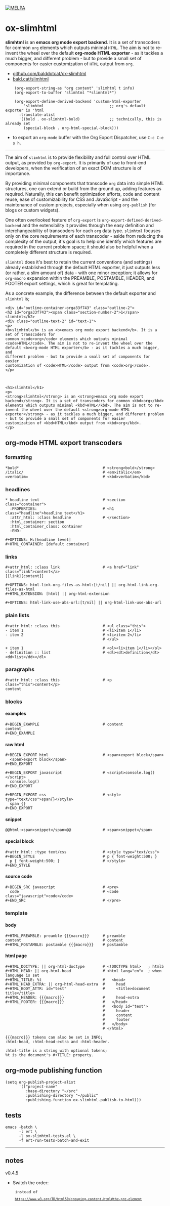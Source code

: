 [![MELPA](https://melpa.org/packages/ox-slimhtml-badge.svg)](https://melpa.org/#/ox-slimhtml)

# ox-slimhtml

**slimhtml** is an **emacs org mode export backend**. It is a set of transcoders for
common `org` elements which outputs minimal `HTML`. The aim is not to re-invent the
wheel over the default **org-mode HTML exporter** - as it tackles a much bigger, and
different problem - but to provide a small set of components for easier
customization of `HTML` output from `org`.

-   [github.com/balddotcat/ox-slimhtml](https://github.com/balddotcat/ox-slimhtml)
-   [bald.cat/slimhtml](http://bald.cat/slimhtml)

```
    (org-export-string-as "org content" 'slimhtml t info)
    (org-export-to-buffer 'slimhtml "*slimhtml*")

    (org-export-define-derived-backend 'custom-html-exporter
        'slimhtml                             ;; org's default exporter is 'html
      :translate-alist
      '((bold . ox-slimhtml-bold)             ;; technically, this is already set
        (special-block . org-html-special-block)))
```
-   to export an `org-mode` buffer with the Org Export Dispatcher, use `C-c C-e s h`.

---

The aim of `slimhtml` is to provide flexibility and full control over HTML output,
as provided by `org-export`. It is primarily of use to front-end developers, when
the verification of an exact DOM structure is of importance.

By providing minimal components that transcode `org` data into simple HTML
structures, one can extend or build from the ground up, adding features as required.
Naturally, this can benefit optimization efforts, code and content reuse, ease of
customizability for CSS and JavaScript - and the maintenance of custom projects,
especially when using `org-publish` (for blogs or custom widgets).

One often overlooked feature of `org-export` is `org-export-defined-derived-backend`
and the extensibility it provides through the easy definition and interchangeability
of transcoders for each `org` data type. `slimhtml` focuses only on the core
requirements of each transcoder - aside from reducing the complexity of the output,
it's goal is to help one identify which features are required in the current problem
space; it should also be helpful when a completely different structure is required.

`slimhtml` does it's best to retain the current conventions (and settings) already
established through the default HTML exporter, it just outputs less (or rather, a
slim amount of) data - with one minor exception; it allows for `org-macro` expansion
within the PREAMBLE, POSTAMBLE, HEADER, and FOOTER export settings, which is great
for templating.

As a concrete example, the difference between the default exporter and `slimhtml` is;


    <div id="outline-container-orga33f743" class="outline-2">
    <h2 id="orga33f743"><span class="section-number-2">1</span> slimhtml</h2>
    <div class="outline-text-2" id="text-1">
    <p>
    <b>slimhtml</b> is an <b>emacs org mode export backend</b>. It is a set of transcoders for
    common <code>org</code> elements which outputs minimal <code>HTML</code>. The aim is not to re-invent the wheel over the default <b>org-mode HTML exporter</b> - as it tackles a much bigger, and
    different problem - but to provide a small set of components for easier
    customization of <code>HTML</code> output from <code>org</code>.
    </p>



    <h1>slimhtml</h1>
    <p>
    <strong>slimhtml</strong> is an <strong>emacs org mode export backend</strong>. It is a set of transcoders for common <kbd>org</kbd> elements which outputs minimal <kbd>HTML</kbd>. The aim is not to re-invent the wheel over the default <strong>org-mode HTML exporter</strong> - as it tackles a much bigger, and different problem - but to provide a small set of components for easier
    customization of <kbd>HTML</kbd> output from <kbd>org</kbd>.
    </p>



## org-mode HTML export transcoders


### formatting

    *bold*                                     # <strong>bold</strong>
    /italic/                                   # <em>italic</em>
    =verbatim=                                 # <kbd>verbatim</kbd>


### headlines

    * headline text                            # <section class="container">
      :PROPERTIES:                             # <h1 class="headline">headline text</h1>
      :attr_html: :class headline              # </section>
      :html_container: section
      :html_container_class: container
      :END:

    #+OPTIONS: H:[headline level]
    #+HTML_CONTAINER: [default container]


### links

    #+attr_html: :class link                   # <a href="link" class="link">content</a>
    [[link][content]]

    #+OPTIONS: html-link-org-files-as-html:[t/nil] || org-html-link-org-files-as-html
    #+HTML_EXTENSION: [html] || org-html-extension

    #+OPTIONS: html-link-use-abs-url:[t/nil] || org-html-link-use-abs-url


### plain lists

    #+attr_html: :class this                   # <ul class="this">
    - item 1                                   # <li>item 1</li>
    - item 2                                   # <li>item 2</li>
                                               # </ul>

    + item 1                                   # <ol><li>item 1</li></ol>
    - definition :: list                       # <dl><dt>definition</dt><dd>list</dd></dl>


### paragraphs

    #+attr_html: :class this                   # <p class="this">content</p>
    content


### blocks


#### examples

    #+BEGIN_EXAMPLE                            # content
    content
    #+END_EXAMPLE


#### raw html

    #+BEGIN_EXPORT html                        # <span>export block</span>
      <span>export block</span>
    #+END_EXPORT

    #+BEGIN_EXPORT javascript                  # <script>console.log()</script>
      console.log()
    #+END_EXPORT

    #+BEGIN_EXPORT css                         # <style type="text/css">span{}</style>
      span {}
    #+END_EXPORT


#### snippet

    @@html:<span>snippet</span>@@              # <span>snippet</span>


#### special block

    #+attr_html: :type text/css                # <style type="text/css">
    #+BEGIN_STYLE                              # p { font-weight:500; }
      p { font-weight:500; }                   # </style>
    #+END_STYLE


#### source code

    #+BEGIN_SRC javascript                     # <pre>
      code                                     # <code class="javascript">code</code>
    #+END_SRC                                  # </pre>


### template


#### body

    #+HTML_PREAMBLE: preamble {{{macro}}}      # preamble
    content                                    # content
    #+HTML_POSTAMBLE: postamble {{{macro}}}    # postamble


#### html page

    #+HTML_DOCTYPE: || org-html-doctype        # <!DOCTYPE html>   ; html5
    #+HTML_HEAD: || org-html-head              # <html lang="en">  ; when language is set
    #+HTML_TITLE: %t                           #   <head>
    #+HTML_HEAD_EXTRA: || org-html-head-extra  #     head
    #+HTML_BODY_ATTR: id="test"                #     <title>document title</title>
    #+HTML_HEADER: {{{macro}}}                 #     head-extra
    #+HTML_FOOTER: {{{macro}}}                 #   </head>
                                               #   <body id="test">
                                               #     header
                                               #     content
                                               #     footer
                                               #   </body>
                                               # </html>

    {{{macro}}} tokens can also be set in INFO;
    :html-head, :html-head-extra and :html-header.

    :html-title is a string with optional tokens;
    %t is the document's #+TITLE: property.


## org-mode publishing function

    (setq org-publish-project-alist
          '(("project-name"
             :base-directory "~/src"
             :publishing-directory "~/public"
             :publishing-function ox-slimhtml-publish-to-html)))


## tests

    emacs -batch \
          -l ert \
          -l ox-slimhtml-tests.el \
          -f ert-run-tests-batch-and-exit

---


## notes

v0.4.5
-   Switch the order: <pre><code> instead of <code><pre>
    https://www.w3.org/TR/html50/grouping-content.html#the-pre-element
